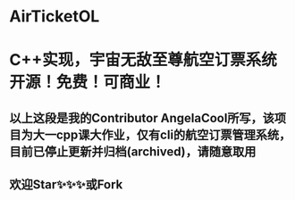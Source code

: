 # AirTicketOL
# C++实现，宇宙无敌至尊航空订票系统 开源！免费！可商业！
## 以上这段是我的Contributor AngelaCool所写，该项目为大一cpp课大作业，仅有cli的航空订票管理系统，目前已停止更新并归档(archived)，请随意取用
## 欢迎Star✨✨✨或Fork

